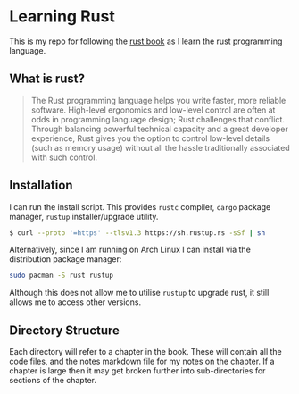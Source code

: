 # Learning Rust

This is my repo for following the [rust book](https://doc.rust-lang.org/book/title-page.html) as I learn the rust programming language.

## What is rust?

> The Rust programming language helps you write faster, more reliable software. High-level ergonomics and low-level control are often at odds in programming language design; Rust challenges that conflict. Through balancing powerful technical capacity and a great developer experience, Rust gives you the option to control low-level details (such as memory usage) without all the hassle traditionally associated with such control.

## Installation

I can run the install script. This provides `rustc` compiler, `cargo` package manager, `rustup` installer/upgrade utility.
```sh
$ curl --proto '=https' --tlsv1.3 https://sh.rustup.rs -sSf | sh
```

Alternatively, since I am running on Arch Linux I can install via the distribution package manager:

```sh
sudo pacman -S rust rustup
```

Although this does not allow me to utilise `rustup` to upgrade rust, it still allows me to access other versions.

## Directory Structure

Each directory will refer to a chapter in the book. These will contain all the code files, and the notes markdown file for my notes on the chapter. If a chapter is large then it may get broken further into sub-directories for sections of the chapter.
